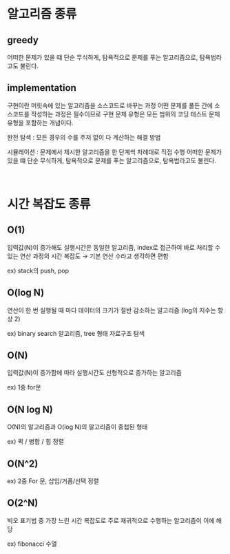 # 알고리즘 종류

## greedy

어떠한 문제가 있을 떄 단순 무식하게, 탐욕적으로 문제를 푸는 알고리즘으로, 탐욕법라고도 불린다.

## implementation

구현이란 머릿속에 있는 알고리즘을 소스코드로 바꾸는 과정
어떤 문제를 풀든 간에 소스코드를 작성하는 과정은 필수이므로 구현 문제 유형은 모든 범위의
코딩 테스트 문제 유형을 포함하는 개념이다.

완전 탐색 : 모든 경우의 수를 주저 없이 다 계산하는 해결 방법

시뮬레이션 : 문제에서 제시한 알고리즘을 한 단계씩 차례대로 직접 수행
어떠한 문제가 있을 떄 단순 무식하게, 탐욕적으로 문제를 푸는 알고리즘으로, 탐욕법라고도 불린다.

<br>

# 시간 복잡도 종류

## O(1)

입력값(N)이 증가해도 실행시간은 동일한 알고리즘, index로 접근하여 바로 처리할 수 있는 연산 과정의 시간 복잡도 → 기본 연산 수라고 생각하면 편함

ex) stack의 push, pop

## O(log N)

연산이 한 번 실행될 때 마다 데이터의 크기가 절반 감소하는 알고리즘 (log의 지수는 항상 2)

ex) binary search 알고리즘, tree 형태 자료구조 탐색

## O(N)

입력값(N)이 증가함에 따라 실행시간도 선형적으로 증가하는 알고리즘

ex) 1중 for문

## O(N log N)

O(N)의 알고리즘과 O(log N)의 알고리즘이 중첩된 형태

ex) 퀵 / 병합 / 힙 정렬

## O(N^2)

ex) 2중 For 문, 삽입/거품/선택 정렬

## O(2^N)

빅오 표기법 중 가장 느린 시간 복잡도로 주로 재귀적으로 수행하는 알고리즘이 이에 해당

ex) fibonacci 수열
